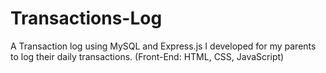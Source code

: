 # Transactions-Log
A Transaction log using MySQL and Express.js I developed for my parents to log their daily transactions. (Front-End: HTML, CSS, JavaScript)
